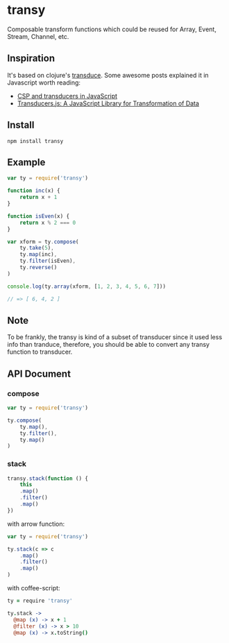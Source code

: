 
# transy

Composable transform functions which could be reused for Array, Event, Stream, Channel, etc.

## Inspiration

It's based on clojure's [transduce](http://blog.cognitect.com/blog/2014/8/6/transducers-are-coming).
Some awesome posts explained it in Javascript worth reading:

* [CSP and transducers in JavaScript](http://phuu.net/2014/08/31/csp-and-transducers.html)
* [Transducers.js: A JavaScript Library for Transformation of Data](http://jlongster.com/Transducers.js--A-JavaScript-Library-for-Transformation-of-Data)

## Install

```
npm install transy
```

## Example

```js
var ty = require('transy')

function inc(x) {
    return x + 1
}

function isEven(x) {
    return x % 2 === 0
}

var xform = ty.compose(
    ty.take(5),
    ty.map(inc),
    ty.filter(isEven),
    ty.reverse()
)

console.log(ty.array(xform, [1, 2, 3, 4, 5, 6, 7]))

// => [ 6, 4, 2 ]
```

## Note

To be frankly, the transy is kind of a subset of transducer since
it used less info than tranduce, therefore, you should
be able to convert any transy function to transducer.

## API Document

### compose

```js
var ty = require('transy')

ty.compose(
    ty.map(),
    ty.filter(),
    ty.map()
)
```

### stack

```js
transy.stack(function () {
    this
    .map()
    .filter()
    .map()
})
```

with arrow function:

```js
var ty = require('transy')

ty.stack(c => c
    .map()
    .filter()
    .map()
)
```

with coffee-script:

```coffee
ty = require 'transy'

ty.stack ->
  @map (x) -> x + 1
  @filter (x) -> x > 10
  @map (x) -> x.toString()
```
